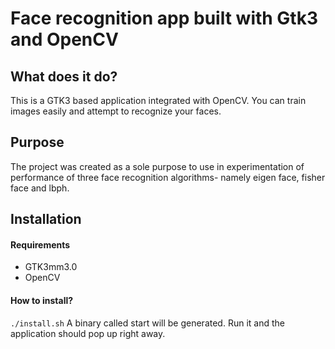 # Face recognition app built with Gtk3 and OpenCV

## What does it do?
This is a GTK3 based application integrated with OpenCV. You can train images easily and attempt to recognize your faces. 

## Purpose
The project was created as a sole purpose to use in experimentation of performance of three face recognition algorithms- namely eigen face, fisher face and lbph. 

## Installation
#### Requirements
* GTK3mm3.0
* OpenCV 

#### How to install?
``` ./install.sh ```
A binary called start will be generated. Run it and the application should pop up right away.
